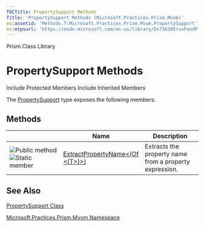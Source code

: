 ```yaml
---
TOCTitle: PropertySupport Methods
Title: 'PropertySupport Methods (Microsoft.Practices.Prism.Mvvm)'
ms:assetid: 'Methods.T:Microsoft.Practices.Prism.Mvvm.PropertySupport'
ms:mtpsurl: 'https://msdn.microsoft.com/en-us/library/Dn736305(v=PandP.50)'
---
```


Prism Class Library

PropertySupport Methods
=======================

Include Protected Members
Include Inherited Members

The [PropertySupport](https://msdn.microsoft.com/t:microsoft.practices.prism.mvvm.propertysupport) type exposes the following members.

Methods
-------

<span id="methodTableToggle"></span>
<table>
<colgroup>
<col width="33%" />
<col width="33%" />
<col width="33%" />
</colgroup>
<thead>
<tr class="header">
<th> </th>
<th>Name</th>
<th>Description</th>
</tr>
</thead>
<tbody>
<tr class="odd">
<td><img src="https://msdn.microsoft.com/en-us/Dn736305.pubmethod(en-us,PandP.50).gif" title="Public method" /><img src="https://msdn.microsoft.com/en-us/Dn736305.static(en-us,PandP.50).gif" title="Static member" /></td>
<td><a href="https://msdn.microsoft.com/m:microsoft.practices.prism.mvvm.propertysupport.extractpropertyname%60%601(system.linq.expressions.expression%7bsystem.func%7b%60%600%7d%7d)">ExtractPropertyName&lt;(Of &lt;(T&gt;)&gt;)</a></td>
<td><div class="summary">
Extracts the property name from a property expression.
</div></td>
</tr>
</tbody>
</table>

See Also
--------

<span id="seeAlsoToggle"></span>
[PropertySupport Class](https://msdn.microsoft.com/t:microsoft.practices.prism.mvvm.propertysupport)

[Microsoft.Practices.Prism.Mvvm Namespace](https://msdn.microsoft.com/n:microsoft.practices.prism.mvvm)
